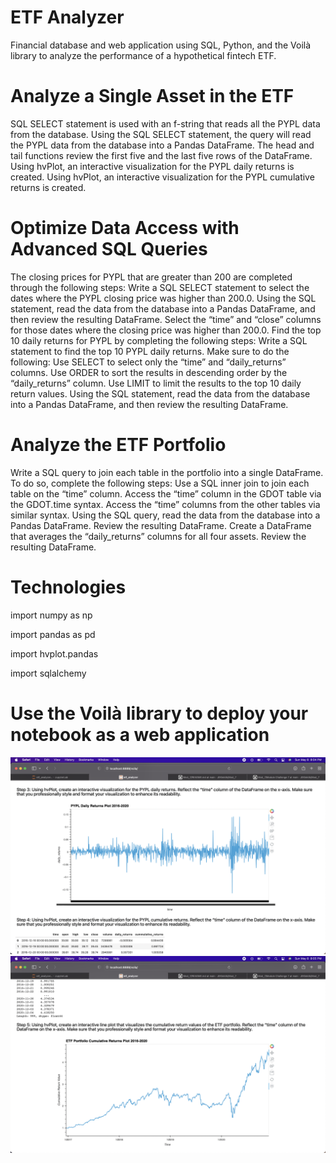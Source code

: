 # ETF Analyzer
Financial database and web application using SQL, Python, and the Voilà library to analyze the performance of a hypothetical fintech ETF.

# Analyze a Single Asset in the ETF
SQL SELECT statement is used with an f-string that reads all the PYPL data from the database. Using the SQL SELECT statement, the query will read the PYPL data from the database into a Pandas DataFrame.
The head and tail functions review the first five and the last five rows of the DataFrame.
Using hvPlot, an interactive visualization for the PYPL daily returns is created.
Using hvPlot, an interactive visualization for the PYPL cumulative returns is created.

# Optimize Data Access with Advanced SQL Queries
The closing prices for PYPL that are greater than 200 are completed through the following steps:
Write a SQL SELECT statement to select the dates where the PYPL closing price was higher than 200.0.
Using the SQL statement, read the data from the database into a Pandas DataFrame, and then review the resulting DataFrame.
Select the “time” and “close” columns for those dates where the closing price was higher than 200.0.
Find the top 10 daily returns for PYPL by completing the following steps:
Write a SQL statement to find the top 10 PYPL daily returns. Make sure to do the following:
Use SELECT to select only the “time” and “daily_returns” columns.
Use ORDER to sort the results in descending order by the “daily_returns” column.
Use LIMIT to limit the results to the top 10 daily return values.
Using the SQL statement, read the data from the database into a Pandas DataFrame, and then review the resulting DataFrame.

# Analyze the ETF Portfolio
Write a SQL query to join each table in the portfolio into a single DataFrame. To do so, complete the following steps:
Use a SQL inner join to join each table on the “time” column. Access the “time” column in the GDOT table via the GDOT.time syntax. Access the “time” columns from the other tables via similar syntax.
Using the SQL query, read the data from the database into a Pandas DataFrame. Review the resulting DataFrame.
Create a DataFrame that averages the “daily_returns” columns for all four assets. Review the resulting DataFrame.

# Technologies
import numpy as np

import pandas as pd

import hvplot.pandas

import sqlalchemy

# Use the Voilà library to deploy your notebook as a web application
<img src="Module Challenge 7/Viola Screenshots/Screen Shot 2022-05-08 at 8.04.40 PM.png">
<img src="Module Challenge 7/Viola Screenshots/Screen Shot 2022-05-08 at 8.05.26 PM.png">
